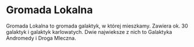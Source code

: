 # Gromada Lokalna

Gromada Lokalna to gromada galaktyk, w której mieszkamy. Zawiera ok. 30 galaktyk
i galaktyk karlowatych. Dwie najwieksze z nich to Galaktyka Andromedy i Droga
Mleczna.
